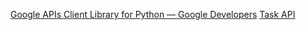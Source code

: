 [Google APIs Client Library for Python — Google Developers](https://developers.google.com/api-client-library/python/)
[Task API](https://developers.google.com/resources/api-libraries/documentation/tasks/v1/python/latest/tasks_v1.tasks.html#insert)
